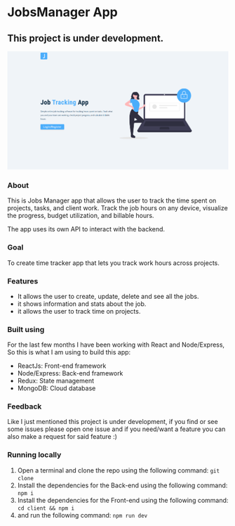 # JobsManager App

## This project is under development.

<a href="https://joseph-photostock.netlify.app/" target="_blank" rel="noopener noreferrer">
  <img src="./client/public/6.png" alt="Jobs Manager">
</a>

### About

This is Jobs Manager app that allows the user to track the time spent on projects, tasks, and client work. Track the job hours on any device, visualize the progress, budget utilization, and billable hours.

The app uses its own API to interact with the backend.

### Goal

To create time tracker app that lets you track work hours across projects.

### Features

- It allows the user to create, update, delete and see all the jobs.
- it shows information and stats about the job.
- it allows the user to track time on projects.

### Built using

For the last few months I have been working with React and Node/Express, So this is what I am using to build this app:

- ReactJs: Front-end framework
- Node/Express: Back-end framework
- Redux: State management
- MongoDB: Cloud database

### Feedback

Like I just mentioned this project is under development, if you find or see some issues please open one issue and if you need/want a feature you can also make a request for said feature :)

### Running locally

1. Open a terminal and clone the repo using the following command: `git clone`
2. Install the dependencies for the Back-end using the following command: `npm i`
3. Install the dependencies for the Front-end using the following command: `cd client && npm i`
4. and run the following command: `npm run dev`
